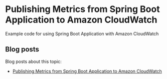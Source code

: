 # Publishing Metrics from Spring Boot Application to Amazon CloudWatch

Example code for using Spring Boot Application with Amazon CloudWatch

## Blog posts

Blog posts about this topic:

* [Publishing Metrics from Spring Boot Application to Amazon CloudWatch](https://reflectoring.io/spring-aws-cloudwatch/)
